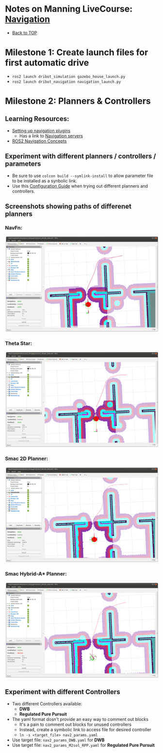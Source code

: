 # Notes on Manning LiveCourse: [Navigation](https://liveproject.manning.com/project/859/559/navigation?)

* [Back to TOP](https://github.com/dblanding/ROS2_live_course)

# Milestone 1: Create launch files for first automatic drive
* `ros2 launch dribot_simulation gazebo_house_launch.py`
* `ros2 launch dribot_navigation navigation_launch.py`

# Milestone 2: Planners & Controllers
## Learning Resources:
* [Setting up navigation plugins](https://navigation.ros.org/setup_guides/algorithm/select_algorithm.html)
    * Has a link to [Navigation servers](https://navigation.ros.org/concepts/index.html#navigation-servers)
* [ROS2 Navigation Concepts](https://navigation.ros.org/concepts/index.html)
## Experiment with different planners / controllers / parameters
* Be sure to use `colcon build --symlink-install` to allow parameter file to be installed as a synbolic link.
* Use this [Configuration Guide](https://navigation.ros.org/configuration/index.html) when trying out different planners and controllers.
## Screenshots showing paths of differenet planners
### NavFn:
![NavFn](images/navfn.png)
### Theta Star:
![Theta Star](images/theta_star.png)
### Smac 2D Planner:
![Smac 2D Planner](images/smac2d.png)
### Smac Hybrid-A* Planner:
![Smac Hybrid-A* Planner](images/smac_hybrid_astar.png)
## Experiment with different Controllers
* Two different Controllers available:
    * **DWB**
    * **Regulated Pure Pursuit**
* The yaml format dosn't provide an easy way to comment out blocks
    * It's a pain to comment out blocks for unused controllers
    * Instead, create a symbolic link to access file for desired controller
    * `ln -s <target_file> nav2_params.yaml`
* Use target file: `nav2_params_DWB.yaml` for **DWB**
* Use target file: `nav2_params_M2sol_RPP.yaml` for **Regulated Pure Pursuit**

